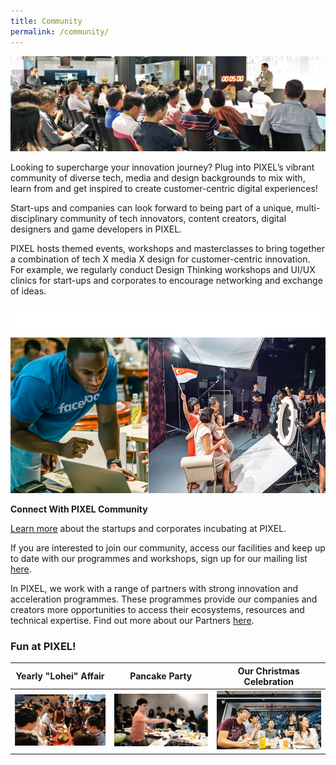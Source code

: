 ```yaml
---
title: Community
permalink: /community/
---
```

![1](/images/community/Pollinate-Community-Day_Img-3.jpg)

Looking to supercharge your innovation journey? Plug into PIXEL’s vibrant community of diverse tech, media and design backgrounds to mix with, learn from and get inspired to create customer-centric digital experiences!

Start-ups and companies can look forward to being part of a unique, multi-disciplinary community of tech innovators, content creators, digital designers and game developers in PIXEL.

PIXEL hosts themed events, workshops and masterclasses to bring together a combination of tech X media X design for customer-centric innovation. For example, we regularly conduct Design Thinking workshops and UI/UX clinics for start-ups and corporates to encourage networking and exchange of ideas.

![1](/images/community/community_over.png)


**Connect With PIXEL Community**

[Learn more](/community/companies/) about the startups and corporates incubating at PIXEL. 

If you are interested to join our community, access our facilities and keep up to date with our programmes and workshops, sign up for our mailing list [here](https://go.gov.sg/pixelsub).

In PIXEL, we work with a range of partners with strong innovation and acceleration programmes. These programmes provide our companies and creators more opportunities to access their ecosystems, resources and technical expertise. Find out more about our Partners [here](/community/partners/).



### Fun at PIXEL!

| Yearly "Lohei" Affair | Pancake Party | Our Christmas Celebration |
|:-------------:|:-------------:|:-------------:|
| ![](/images/community/New-Lohei-resized.png) | ![](/images/community/Pancake-Party-1_630x355px.jpg) | ![](/images/community/Xmas_Celebration_Placeholder.png) |
